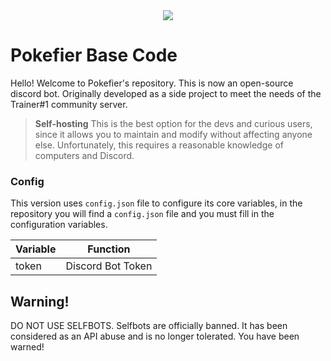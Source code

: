 <div align="center">
  <img src="https://images.discordapp.net/avatars/484343148022071307/738a9bf5d7719a9f023d94c257f0779e.png?size=512">
</div>

# Pokefier Base Code #
Hello! Welcome to Pokefier's repository.
This is now an open-source discord bot.
Originally developed as a side project to meet the needs of the Trainer#1 community server.

>**Self-hosting**
This is the best option for the devs and curious users, since it allows you to maintain and modify without affecting anyone else. Unfortunately, this requires a reasonable knowledge of computers and Discord.

### Config
This version uses `config.json` file to configure its core variables, in the repository you will find a `config.json` file and you must fill in the configuration variables.

| Variable | Function |
| ------ | ------ |
| token | Discord Bot Token |

## Warning!
DO NOT USE SELFBOTS. Selfbots are officially banned. It has been considered as an API abuse and is no longer tolerated. You have been warned!
